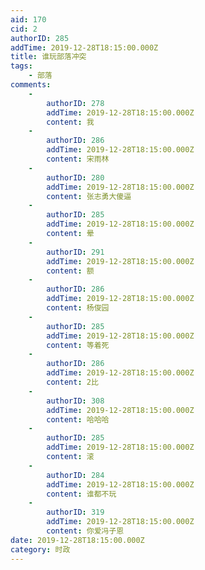 ```yaml
---
aid: 170
cid: 2
authorID: 285
addTime: 2019-12-28T18:15:00.000Z
title: 谁玩部落冲突
tags:
    - 部落
comments:
    -
        authorID: 278
        addTime: 2019-12-28T18:15:00.000Z
        content: 我
    -
        authorID: 286
        addTime: 2019-12-28T18:15:00.000Z
        content: 宋雨林
    -
        authorID: 280
        addTime: 2019-12-28T18:15:00.000Z
        content: 张志勇大傻逼
    -
        authorID: 285
        addTime: 2019-12-28T18:15:00.000Z
        content: 晕
    -
        authorID: 291
        addTime: 2019-12-28T18:15:00.000Z
        content: 额
    -
        authorID: 286
        addTime: 2019-12-28T18:15:00.000Z
        content: 杨俊园
    -
        authorID: 285
        addTime: 2019-12-28T18:15:00.000Z
        content: 等着死
    -
        authorID: 286
        addTime: 2019-12-28T18:15:00.000Z
        content: 2比
    -
        authorID: 308
        addTime: 2019-12-28T18:15:00.000Z
        content: 哈哈哈
    -
        authorID: 285
        addTime: 2019-12-28T18:15:00.000Z
        content: 滚
    -
        authorID: 284
        addTime: 2019-12-28T18:15:00.000Z
        content: 谁都不玩
    -
        authorID: 319
        addTime: 2019-12-28T18:15:00.000Z
        content: 你爱冯子恩
date: 2019-12-28T18:15:00.000Z
category: 时政
---
```



